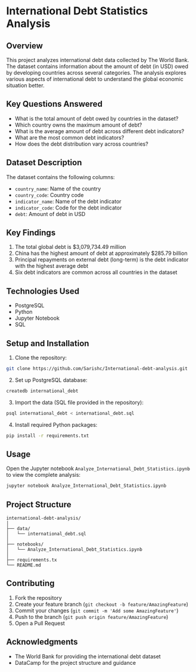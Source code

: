 # International Debt Statistics Analysis

## Overview
This project analyzes international debt data collected by The World Bank. The dataset contains information about the amount of debt (in USD) owed by developing countries across several categories. The analysis explores various aspects of international debt to understand the global economic situation better.

## Key Questions Answered
- What is the total amount of debt owed by countries in the dataset?
- Which country owns the maximum amount of debt?
- What is the average amount of debt across different debt indicators?
- What are the most common debt indicators?
- How does the debt distribution vary across countries?

## Dataset Description
The dataset contains the following columns:
- `country_name`: Name of the country
- `country_code`: Country code
- `indicator_name`: Name of the debt indicator
- `indicator_code`: Code for the debt indicator
- `debt`: Amount of debt in USD

## Key Findings
1. The total global debt is $3,079,734.49 million
2. China has the highest amount of debt at approximately $285.79 billion
3. Principal repayments on external debt (long-term) is the debt indicator with the highest average debt
4. Six debt indicators are common across all countries in the dataset

## Technologies Used
- PostgreSQL
- Python
- Jupyter Notebook
- SQL

## Setup and Installation
1. Clone the repository:
```bash
git clone https://github.com/Sarishc/International-debt-analysis.git
```

2. Set up PostgreSQL database:
```bash
createdb international_debt
```

3. Import the data (SQL file provided in the repository):
```bash
psql international_debt < international_debt.sql
```

4. Install required Python packages:
```bash
pip install -r requirements.txt
```

## Usage
Open the Jupyter notebook `Analyze_International_Debt_Statistics.ipynb` to view the complete analysis:
```bash
jupyter notebook Analyze_International_Debt_Statistics.ipynb
```

## Project Structure
```
international-debt-analysis/
│
├── data/
│   └── international_debt.sql
│
├── notebooks/
│   └── Analyze_International_Debt_Statistics.ipynb
│
├── requirements.tx
└── README.md
```

## Contributing
1. Fork the repository
2. Create your feature branch (`git checkout -b feature/AmazingFeature`)
3. Commit your changes (`git commit -m 'Add some AmazingFeature'`)
4. Push to the branch (`git push origin feature/AmazingFeature`)
5. Open a Pull Request


## Acknowledgments
- The World Bank for providing the international debt dataset
- DataCamp for the project structure and guidance